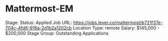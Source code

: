 # Mattermost-EM

Stage: Status: Applied
Job URL: https://jobs.lever.co/mattermost/b721f37e-704c-4fd6-916a-2d1b2a1202cb
Location Type: remote
Salary: $145,000 - $200,000
Stage Group: Outstanding Applications